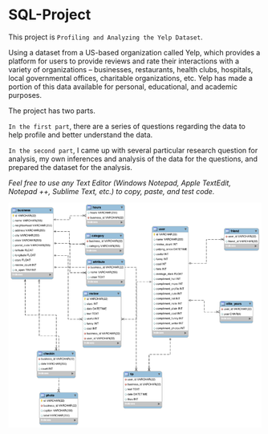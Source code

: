 # SQL-Project
This project is `Profiling and Analyzing the Yelp Dataset`.


Using a dataset from a US-based organization called Yelp, which provides a platform for users to provide reviews and rate their interactions with a variety of organizations – businesses, restaurants, health clubs, hospitals, local governmental offices, charitable organizations, etc. Yelp has made a portion of this data available for personal, educational, and academic purposes.


The project has two parts.


`In the first part`, there are a series of questions regarding the data to help profile and better understand the data.


`In the second part`, I came up with several particular research question for analysis, my own inferences and analysis of the data for the questions, and prepared the dataset for the analysis. 


_Feel free to use any Text Editor (Windows Notepad, Apple TextEdit, Notepad ++, Sublime Text, etc.) to copy, paste, and test code._


![Yelp Dataset ER Diagram.png](Yelp%20Dataset%20ER%20Diagram.png)
